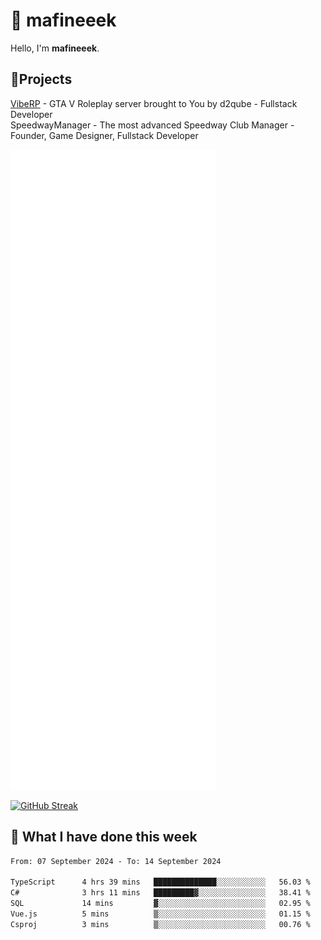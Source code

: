 # 👋 mafineeek
Hello, I'm **mafineeek**.

## 📝Projects

[VibeRP](https://v-rp.pl) - GTA V Roleplay server brought to You by d2qube - Fullstack Developer<br/>
SpeedwayManager - The most advanced Speedway Club Manager - Founder, Game Designer, Fullstack Developer


![](./github-metrics.svg)

[![GitHub Streak](https://streak-stats.demolab.com/?user=mafineeek)](https://git.io/streak-stats)

## 📰 What I have done this week
<!--START_SECTION:waka-->

```txt
From: 07 September 2024 - To: 14 September 2024

TypeScript      4 hrs 39 mins   ██████████████░░░░░░░░░░░   56.03 %
C#              3 hrs 11 mins   █████████▓░░░░░░░░░░░░░░░   38.41 %
SQL             14 mins         ▓░░░░░░░░░░░░░░░░░░░░░░░░   02.95 %
Vue.js          5 mins          ▒░░░░░░░░░░░░░░░░░░░░░░░░   01.15 %
Csproj          3 mins          ▒░░░░░░░░░░░░░░░░░░░░░░░░   00.76 %
```

<!--END_SECTION:waka-->
